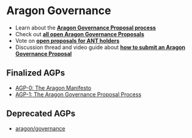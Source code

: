 # Aragon Governance

- Learn about the [**Aragon Governance Proposal process**](https://github.com/aragon/AGPs/blob/master/AGPs/AGP-1.md)
- Check out [**all open Aragon Governance Proposals**](https://github.com/aragon/AGPs/pulls)
- Vote on [**open proposals for ANT holders**](https://survey.aragon.org)
- Discussion thread and video guide about [**how to submit an Aragon Governance Proposal**](https://forum.aragon.org/t/how-to-create-an-aragon-governance-proposal/374)

## Finalized AGPs

- [AGP-0: The Aragon Manifesto](https://github.com/aragon/AGPs/blob/master/AGPs/AGP-0.md)
- [AGP-1: The Aragon Governance Proposal Process](https://github.com/aragon/AGPs/blob/master/AGPs/AGP-1.md)

## Deprecated AGPs

- [aragon/governance](https://github.com/aragon/governance/)
